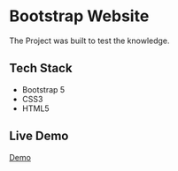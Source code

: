 # Bootstrap Website

The Project was built to test the knowledge.

## Tech Stack
- Bootstrap 5
- CSS3
- HTML5

## Live Demo 

<a href="[css-basic-portfolio-website.vercel.app](https://css-basic-portfolio-website.vercel.app/)">Demo</a>
